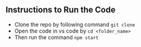 ## Instructions to Run the Code
- Clone the repo by following command ```git clone```
- Open the code in vs code by ```cd <folder_name>```
- Then run the command ```npm start```
